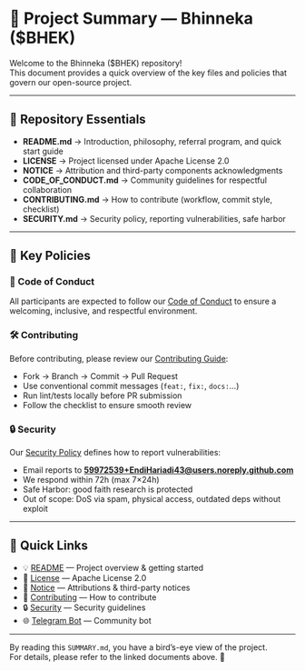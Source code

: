 # 📘 Project Summary — Bhinneka ($BHEK)

Welcome to the Bhinneka ($BHEK) repository!  
This document provides a quick overview of the key files and policies that govern our open-source project.

---

## 📂 Repository Essentials

- **README.md** → Introduction, philosophy, referral program, and quick start guide  
- **LICENSE** → Project licensed under Apache License 2.0  
- **NOTICE** → Attribution and third-party components acknowledgments  
- **CODE_OF_CONDUCT.md** → Community guidelines for respectful collaboration  
- **CONTRIBUTING.md** → How to contribute (workflow, commit style, checklist)  
- **SECURITY.md** → Security policy, reporting vulnerabilities, safe harbor  

---

## 📜 Key Policies

### 🤝 Code of Conduct
All participants are expected to follow our [Code of Conduct](./CODE_OF_CONDUCT.md) to ensure a welcoming, inclusive, and respectful environment.

### 🛠 Contributing
Before contributing, please review our [Contributing Guide](./CONTRIBUTING.md):  
- Fork → Branch → Commit → Pull Request  
- Use conventional commit messages (`feat:`, `fix:`, `docs:`…)  
- Run lint/tests locally before PR submission  
- Follow the checklist to ensure smooth review  

### 🔒 Security
Our [Security Policy](./SECURITY.md) defines how to report vulnerabilities:  
- Email reports to **59972539+EndiHariadi43@users.noreply.github.com**  
- We respond within 72h (max 7×24h)  
- Safe Harbor: good faith research is protected  
- Out of scope: DoS via spam, physical access, outdated deps without exploit  

---

## 📌 Quick Links

- 💡 [README](./README.md) — Project overview & getting started  
- 📜 [License](./LICENSE) — Apache License 2.0  
- 📑 [Notice](./NOTICE) — Attributions & third-party notices  
- 🤝 [Contributing](./CONTRIBUTING.md) — How to contribute  
- 🔒 [Security](./SECURITY.md) — Security guidelines  
- 🌐 [Telegram Bot](https://t.me/BHEK_bot) — Community bot  

---

By reading this `SUMMARY.md`, you have a bird’s-eye view of the project.  
For details, please refer to the linked documents above. 🚀
